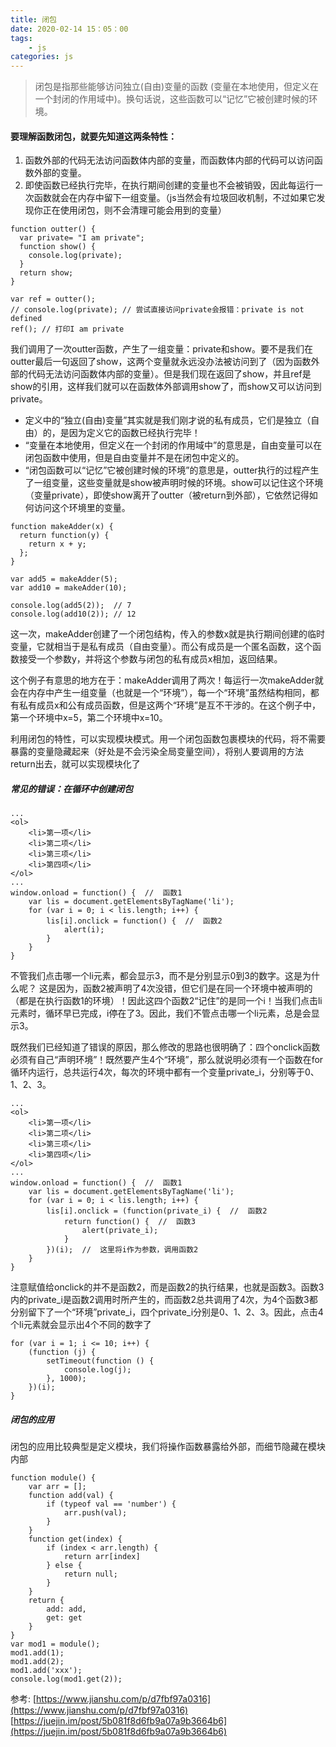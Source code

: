 ```yaml
---
title: 闭包
date: 2020-02-14 15：05：00
tags:
    - js
categories: js
---
```


> 闭包是指那些能够访问独立(自由)变量的函数 (变量在本地使用，但定义在一个封闭的作用域中)。换句话说，这些函数可以“记忆”它被创建时候的环境。

#### 要理解函数闭包，就要先知道这两条特性：

1. 函数外部的代码无法访问函数体内部的变量，而函数体内部的代码可以访问函数外部的变量。
2. 即使函数已经执行完毕，在执行期间创建的变量也不会被销毁，因此每运行一次函数就会在内存中留下一组变量。（js当然会有垃圾回收机制，不过如果它发现你正在使用闭包，则不会清理可能会用到的变量）
<!-- more -->
```
function outter() {
  var private= "I am private";
  function show() {
    console.log(private);
  }
  return show;
}

var ref = outter();
// console.log(private); // 尝试直接访问private会报错：private is not defined
ref(); // 打印I am private
```
我们调用了一次outter函数，产生了一组变量：private和show。要不是我们在outter最后一句返回了show，这两个变量就永远没办法被访问到了（因为函数外部的代码无法访问函数体内部的变量）。但是我们现在返回了show，并且ref是show的引用，这样我们就可以在函数体外部调用show了，而show又可以访问到private。

- 定义中的“独立(自由)变量”其实就是我们刚才说的私有成员，它们是独立（自由）的，是因为定义它的函数已经执行完毕！
- “变量在本地使用，但定义在一个封闭的作用域中”的意思是，自由变量可以在闭包函数中使用，但是自由变量并不是在闭包中定义的。
- “闭包函数可以“记忆”它被创建时候的环境”的意思是，outter执行的过程产生了一组变量，这些变量就是show被声明时候的环境。show可以记住这个环境（变量private），即使show离开了outter（被return到外部），它依然记得如何访问这个环境里的变量。

```
function makeAdder(x) {
  return function(y) {
    return x + y;
  };
}

var add5 = makeAdder(5);
var add10 = makeAdder(10);

console.log(add5(2));  // 7
console.log(add10(2)); // 12
```
这一次，makeAdder创建了一个闭包结构，传入的参数x就是执行期间创建的临时变量，它就相当于是私有成员（自由变量）。而公有成员是一个匿名函数，这个函数接受一个参数y，并将这个参数与闭包的私有成员x相加，返回结果。

这个例子有意思的地方在于：makeAdder调用了两次！每运行一次makeAdder就会在内存中产生一组变量（也就是一个“环境”），每一个“环境”虽然结构相同，都有私有成员x和公有成员函数，但是这两个“环境”是互不干涉的。在这个例子中，第一个环境中x=5，第二个环境中x=10。

利用闭包的特性，可以实现模块模式。用一个闭包函数包裹模块的代码，将不需要暴露的变量隐藏起来（好处是不会污染全局变量空间），将别人要调用的方法return出去，就可以实现模块化了

##### 常见的错误：在循环中创建闭包
```
...
<ol>
    <li>第一项</li>
    <li>第二项</li>
    <li>第三项</li>
    <li>第四项</li>
</ol>
...
window.onload = function() {  //  函数1
    var lis = document.getElementsByTagName('li');
    for (var i = 0; i < lis.length; i++) {
        lis[i].onclick = function() {  //  函数2
            alert(i);
        }
    }
}
```
不管我们点击哪一个li元素，都会显示3，而不是分别显示0到3的数字。这是为什么呢？
这是因为，函数2被声明了4次没错，但它们是在同一个环境中被声明的（都是在执行函数1的环境）！因此这四个函数2“记住”的是同一个i！当我们点击li元素时，循环早已完成，i停在了3。因此，我们不管点击哪一个li元素，总是会显示3。

既然我们已经知道了错误的原因，那么修改的思路也很明确了：四个onclick函数必须有自己“声明环境”！既然要产生4个“环境”，那么就说明必须有一个函数在for循环内运行，总共运行4次，每次的环境中都有一个变量private_i，分别等于0、1、2、3。
```
...
<ol>
    <li>第一项</li>
    <li>第二项</li>
    <li>第三项</li>
    <li>第四项</li>
</ol>
...
window.onload = function() {  //  函数1
    var lis = document.getElementsByTagName('li');
    for (var i = 0; i < lis.length; i++) {
        lis[i].onclick = (function(private_i) {  //  函数2
            return function() {  //  函数3
                alert(private_i);
            }
        })(i);  //  这里将i作为参数，调用函数2
    }
}
```
注意赋值给onclick的并不是函数2，而是函数2的执行结果，也就是函数3。函数3内的private_i是函数2调用时所产生的，而函数2总共调用了4次，为4个函数3都分别留下了一个“环境”private_i，四个private_i分别是0、1、2、3。因此，点击4个li元素就会显示出4个不同的数字了

```
for (var i = 1; i <= 10; i++) {
	(function (j) {
		setTimeout(function () {
			console.log(j);
		}, 1000);
	})(i);
}
```

##### 闭包的应用
闭包的应用比较典型是定义模块，我们将操作函数暴露给外部，而细节隐藏在模块内部
```
function module() {
	var arr = [];
	function add(val) {
		if (typeof val == 'number') {
			arr.push(val);
		}
	}
	function get(index) {
		if (index < arr.length) {
			return arr[index]
		} else {
			return null;
		}
	}
	return {
		add: add,
		get: get
	}
}
var mod1 = module();
mod1.add(1);
mod1.add(2);
mod1.add('xxx');
console.log(mod1.get(2));
```

参考:
[https://www.jianshu.com/p/d7fbf97a0316](https://www.jianshu.com/p/d7fbf97a0316)
[https://juejin.im/post/5b081f8d6fb9a07a9b3664b6](https://juejin.im/post/5b081f8d6fb9a07a9b3664b6)